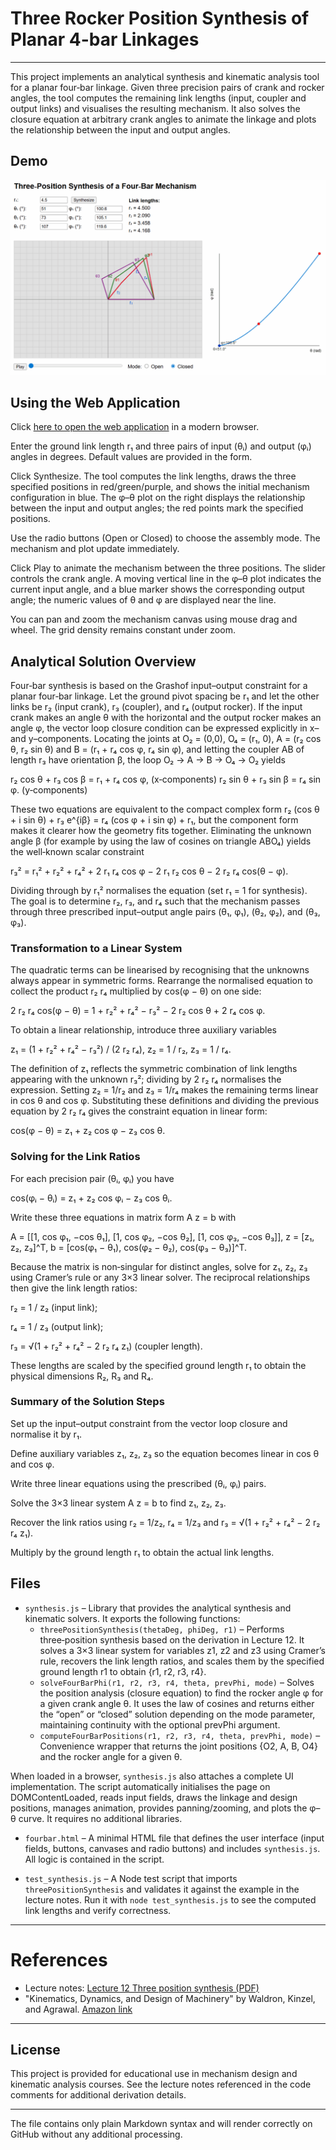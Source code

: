
# **Three Rocker Position Synthesis of Planar 4-bar Linkages**

---

This project implements an analytical synthesis and kinematic analysis tool for a planar four‑bar linkage. Given three precision pairs of crank and rocker angles, the tool computes the remaining link lengths (input, coupler and output links) and visualises the resulting mechanism. It also solves the closure equation at arbitrary crank angles to animate the linkage and plots the relationship between the input and output angles.

## Demo

![Demo animation](Rocker_Synthesis_Demo.gif)

## Using the Web Application

Click [here to open the web application](https://haijunsu-osu.github.io/rocker_synthesis_4bar/fourbar_rocker_synthesis.html) in a modern browser. 

Enter the ground link length r₁ and three pairs of input (θᵢ) and output (φᵢ) angles in degrees. Default values are provided in the form.

Click Synthesize. The tool computes the link lengths, draws the three specified positions in red/green/purple, and shows the initial mechanism configuration in blue. The φ–θ plot on the right displays the relationship between the input and output angles; the red points mark the specified positions.

Use the radio buttons (Open or Closed) to choose the assembly mode. The mechanism and plot update immediately.

Click Play to animate the mechanism between the three positions. The slider controls the crank angle. A moving vertical line in the φ–θ plot indicates the current input angle, and a blue marker shows the corresponding output angle; the numeric values of θ and φ are displayed near the line.

You can pan and zoom the mechanism canvas using mouse drag and wheel. The grid density remains constant under zoom.

## Analytical Solution Overview

Four‑bar synthesis is based on the Grashof input–output constraint for a planar four‑bar linkage. Let the ground pivot spacing be r₁ and let the other links be r₂ (input crank), r₃ (coupler), and r₄ (output rocker). If the input crank makes an angle θ with the horizontal and the output rocker makes an angle φ, the vector loop closure condition can be expressed explicitly in x– and y–components. Locating the joints at O₂ = (0,0), O₄ = (r₁, 0), A = (r₂ cos θ, r₂ sin θ) and B = (r₁ + r₄ cos φ, r₄ sin φ), and letting the coupler AB of length r₃ have orientation β, the loop O₂ → A → B → O₄ → O₂ yields

r₂ cos θ + r₃ cos β = r₁ + r₄ cos φ,    (x‑components)
r₂ sin θ + r₃ sin β = r₄ sin φ.         (y‑components)


These two equations are equivalent to the compact complex form
r₂ (cos θ + i sin θ) + r₃ e^{iβ} = r₄ (cos φ + i sin φ) + r₁, but the component form makes it clearer how the geometry fits together. Eliminating the unknown angle β (for example by using the law of cosines on triangle ABO₄) yields the well‑known scalar constraint

r₃² = r₁² + r₂² + r₄² + 2 r₁ r₄ cos φ − 2 r₁ r₂ cos θ − 2 r₂ r₄ cos(θ − φ).

Dividing through by r₁² normalises the equation (set r₁ = 1 for
synthesis). The goal is to determine r₂, r₃, and r₄ such that
the mechanism passes through three prescribed input–output angle pairs
(θ₁, φ₁), (θ₂, φ₂), and (θ₃, φ₃).

### Transformation to a Linear System

The quadratic terms can be linearised by recognising that the unknowns always appear in symmetric forms. Rearrange the normalised equation to collect the product r₂ r₄ multiplied by cos(φ − θ) on one side:

2 r₂ r₄ cos(φ − θ) = 1 + r₂² + r₄² − r₃² − 2 r₂ cos θ + 2 r₄ cos φ.

To obtain a linear relationship, introduce three auxiliary variables

z₁ = (1 + r₂² + r₄² − r₃²) / (2 r₂ r₄),
z₂ = 1 / r₂,
z₃ = 1 / r₄.

The definition of z₁ reflects the symmetric combination of link lengths appearing with the unknown r₃²; dividing by 2 r₂ r₄ normalises the expression. Setting z₂ = 1/r₂ and z₃ = 1/r₄ makes the remaining terms linear in cos θ and cos φ. Substituting these definitions and dividing the previous equation by 2 r₂ r₄ gives the constraint equation in linear form:

cos(φ − θ) = z₁ + z₂ cos φ − z₃ cos θ.

### Solving for the Link Ratios

For each precision pair (θᵢ, φᵢ) you have

cos(φᵢ − θᵢ) = z₁ + z₂ cos φᵢ − z₃ cos θᵢ.


Write these three equations in matrix form A z = b with

A = [[1, cos φ₁, −cos θ₁],
     [1, cos φ₂, −cos θ₂],
     [1, cos φ₃, −cos θ₃]],
z = [z₁, z₂, z₃]^T,
b = [cos(φ₁ − θ₁), cos(φ₂ − θ₂), cos(φ₃ − θ₃)]^T.


Because the matrix is non‑singular for distinct angles, solve for z₁, z₂, z₃ using Cramer’s rule or any 3×3 linear solver. The reciprocal relationships then give the link length ratios:

r₂ = 1 / z₂ (input link);

r₄ = 1 / z₃ (output link);

r₃ = √(1 + r₂² + r₄² − 2 r₂ r₄ z₁) (coupler length).

These lengths are scaled by the specified ground length r₁ to obtain the physical dimensions R₂, R₃ and R₄.

### Summary of the Solution Steps

Set up the input–output constraint from the vector loop closure
and normalise it by r₁.

Define auxiliary variables z₁, z₂, z₃ so the equation becomes
linear in cos θ and cos φ.

Write three linear equations using the prescribed (θᵢ, φᵢ) pairs.

Solve the 3×3 linear system A z = b to find z₁, z₂, z₃.

Recover the link ratios using r₂ = 1/z₂, r₄ = 1/z₃ and
r₃ = √(1 + r₂² + r₄² − 2 r₂ r₄ z₁).

Multiply by the ground length r₁ to obtain the actual link
lengths.

## Files

- `synthesis.js` – Library that provides the analytical synthesis and kinematic solvers. It exports the following functions:
  - `threePositionSynthesis(thetaDeg, phiDeg, r1)` – Performs three‑position synthesis based on the derivation in Lecture 12. It solves a 3×3 linear system for variables z1, z2 and z3 using Cramer’s rule, recovers the link length ratios, and scales them by the specified ground length r1 to obtain {r1, r2, r3, r4}.
  - `solveFourBarPhi(r1, r2, r3, r4, theta, prevPhi, mode)` – Solves the position analysis (closure equation) to find the rocker angle φ for a given crank angle θ. It uses the law of cosines and returns either the “open” or “closed” solution depending on the mode parameter, maintaining continuity with the optional prevPhi argument.
  - `computeFourBarPositions(r1, r2, r3, r4, theta, prevPhi, mode)` – Convenience wrapper that returns the joint positions {O2, A, B, O4} and the rocker angle for a given θ.

When loaded in a browser, `synthesis.js` also attaches a complete UI implementation. The script automatically initialises the page on DOMContentLoaded, reads input fields, draws the linkage and design positions, manages animation, provides panning/zooming, and plots the φ–θ curve. It requires no additional libraries.

- `fourbar.html` – A minimal HTML file that defines the user interface (input fields, buttons, canvases and radio buttons) and includes `synthesis.js`. All logic is contained in the script.

- `test_synthesis.js` – A Node test script that imports `threePositionSynthesis` and validates it against the example in the lecture notes. Run it with `node test_synthesis.js` to see the computed link lengths and verify correctness.

---
# References

- Lecture notes: [Lecture 12 Three position synthesis (PDF)](Lecture%2012%20Three%20position%20synthesis.pdf)
- "Kinematics, Dynamics, and Design of Machinery" by Waldron, Kinzel, and Agrawal. [Amazon link](https://www.amazon.com/Kinematics-Dynamics-Design-Machinery-Waldron/dp/1119723093)
---
## License

This project is provided for educational use in mechanism design and kinematic analysis courses. See the lecture notes referenced in the code comments for additional derivation details.

---

The file contains only plain Markdown syntax and will render correctly on GitHub without any additional processing.

